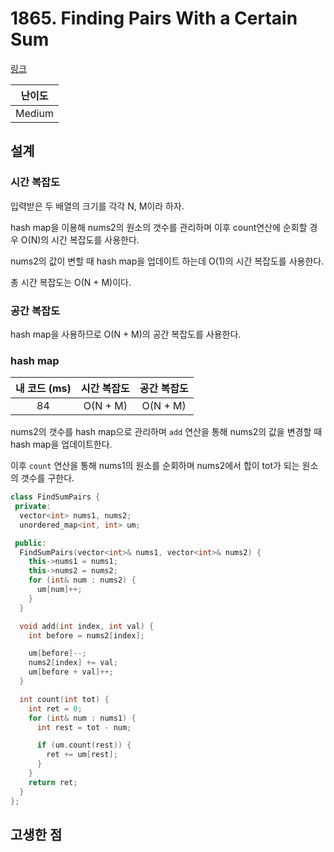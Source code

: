# 1865. Finding Pairs With a Certain Sum

[링크](https://leetcode.com/problems/finding-pairs-with-a-certain-sum/description/)

| 난이도 |
| :----: |
| Medium |

## 설계

### 시간 복잡도

입력받은 두 배열의 크기를 각각 N, M이라 하자.

hash map을 이용해 nums2의 원소의 갯수를 관리하며 이후 count연산에 순회할 경우 O(N)의 시간 복잡도를 사용한다.

nums2의 값이 변할 때 hash map을 업데이트 하는데 O(1)의 시간 복잡도를 사용한다.

총 시간 복잡도는 O(N + M)이다.

### 공간 복잡도

hash map을 사용하므로 O(N + M)의 공간 복잡도를 사용한다.

### hash map

| 내 코드 (ms) | 시간 복잡도 | 공간 복잡도 |
| :----------: | :---------: | :---------: |
|      84      |  O(N + M)   |  O(N + M)   |

nums2의 갯수를 hash map으로 관리하며 `add` 연산을 통해 nums2의 값을 변경할 때 hash map을 업데이트한다.

이후 `count` 연산을 통해 nums1의 원소를 순회하며 nums2에서 합이 tot가 되는 원소의 갯수를 구한다.

```cpp
class FindSumPairs {
 private:
  vector<int> nums1, nums2;
  unordered_map<int, int> um;

 public:
  FindSumPairs(vector<int>& nums1, vector<int>& nums2) {
    this->nums1 = nums1;
    this->nums2 = nums2;
    for (int& num : nums2) {
      um[num]++;
    }
  }

  void add(int index, int val) {
    int before = nums2[index];

    um[before]--;
    nums2[index] += val;
    um[before + val]++;
  }

  int count(int tot) {
    int ret = 0;
    for (int& num : nums1) {
      int rest = tot - num;

      if (um.count(rest)) {
        ret += um[rest];
      }
    }
    return ret;
  }
};
```

## 고생한 점
